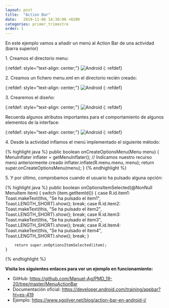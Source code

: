 ```yaml
---
layout: post
title:  "Action Bar"
date:   2019-11-06 14:30:00 +0200
categories: primer_trimestre
order: 1
---
```


En este ejemplo vamos a añadir un menú al Action Bar de una actividad (barra superior)

1\. Creamos el directorio menu:

{:refdef: style="text-align: center;"}
![Android](/blog_PMD/assets/img_post_actionBar/captura1.jpg)
{: refdef}

2\. Creamos un fichero menu.xml en el directorio recién creado:

{:refdef: style="text-align: center;"}
![Android](/blog_PMD/assets/img_post_actionBar/captura2.jpg)
{: refdef}

3\. Crearemos el diseño:

{:refdef: style="text-align: center;"}
![Android](/blog_PMD/assets/img_post_actionBar/captura3.jpg)
{: refdef}

Recuerda algunos atributos importantes para el comportamiento de algunos elementos de la interface: 

{:refdef: style="text-align: center;"}
![Android](/blog_PMD/assets/img_post_actionBar/captura4.jpg)
{: refdef}

4\. Desde la actividad inflamos el menú implementado el siguiente método:

{% highlight java %}
    public boolean onCreateOptionsMenu(Menu menu) {
        MenuInflater inflater = getMenuInflater();
        // Indicamos nuestro recurso menú anteriormente creado
        inflater.inflate(R.menu.menu, menu);
        return super.onCreateOptionsMenu(menu);
    }
{% endhighlight %}
	
5\. Y por último, comprobamos cuando el usuario ha pulsado alguna opción:
	
{% highlight java %}
    public boolean onOptionsItemSelected(@NonNull MenuItem item) {
        switch (item.getItemId()) {
            case R.id.item1:
                Toast.makeText(this, "Se ha pulsado el item1", Toast.LENGTH_SHORT).show();
                break;
            case R.id.item2:
                Toast.makeText(this, "Se ha pulsado el item2", Toast.LENGTH_SHORT).show();
                break;
            case R.id.item3:
                Toast.makeText(this, "Se ha pulsado el item3", Toast.LENGTH_SHORT).show();
                break;
            case R.id.item4:
                Toast.makeText(this, "Se ha pulsado el item4", Toast.LENGTH_SHORT).show();
                break;
        }

        return super.onOptionsItemSelected(item);
    }
{% endhighlight %}
	
**Visita los siguientes enlaces para ver un ejemplo en funcionamiento:**

* GitHub: <https://github.com/Manuel-Ag/PMD_19-20/tree/master/MenuActionBar>
* Documentación oficial: <https://developer.android.com/training/appbar?hl=es-419>
* Ejemplo: <https://www.sgoliver.net/blog/action-bar-en-android-i/>





